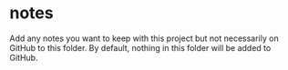 # notes

Add any notes you want to keep with this project but not necessarily on GitHub to this folder. By default, nothing in this folder will be added to GitHub.
